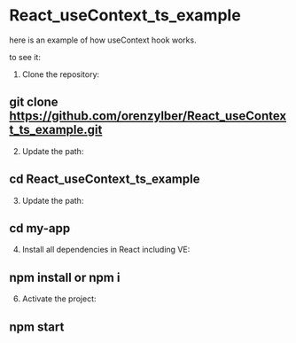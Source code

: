# React_useContext_ts_example
here is an example of how useContext hook works.

to see it:
1. Clone the repository:
## git clone https://github.com/orenzylber/React_useContext_ts_example.git
2. Update the path:
## cd React_useContext_ts_example
3. Update the path:
## cd my-app
4. Install all dependencies in React including VE:
## npm install or npm i
6. Activate the project:
## npm start
